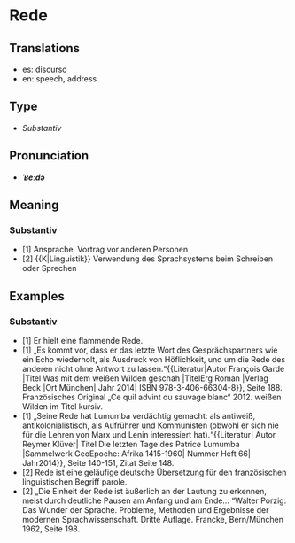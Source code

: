 # Rede
## Translations
- es: discurso
- en: speech, address
## Type
- _Substantiv_
## Pronunciation
- **_ˈʁeːdə_**
## Meaning
### Substantiv
- [1] Ansprache, Vortrag vor anderen Personen
- [2] {{K|Linguistik}} Verwendung des Sprachsystems beim Schreiben oder Sprechen
## Examples
### Substantiv
- [1] Er hielt eine flammende Rede.
- [1] „Es kommt vor, dass er das letzte Wort des Gesprächspartners wie ein Echo wiederholt, als Ausdruck von Höflichkeit, und um die Rede des anderen nicht ohne Antwort zu lassen.“<ref>{{Literatur|Autor François Garde |Titel Was mit dem weißen Wilden geschah |TitelErg Roman |Verlag Beck |Ort München| Jahr 2014| ISBN 978-3-406-66304-8}}, Seite 188. Französisches Original „Ce quil advint du sauvage blanc“ 2012. weißen Wilden im Titel kursiv. </ref>
- [1] „Seine Rede hat Lumumba verdächtig gemacht: als antiweiß, antikolonialistisch, als Aufrührer und Kommunisten (obwohl er sich nie für die Lehren von Marx und Lenin interessiert hat).“<ref>{{Literatur| Autor Reymer Klüver| Titel Die letzten Tage des Patrice Lumumba |Sammelwerk GeoEpoche: Afrika 1415-1960| Nummer Heft 66| Jahr2014}}, Seite 140-151, Zitat Seite 148.</ref>
- [2] Rede ist eine geläufige deutsche Übersetzung für den französischen linguistischen Begriff parole.
- [2] „Die Einheit der Rede ist äußerlich an der Lautung zu erkennen, meist durch deutliche Pausen am Anfang und am Ende… “<ref>Walter Porzig: Das Wunder der Sprache. Probleme, Methoden und Ergebnisse der modernen Sprachwissenschaft. Dritte Auflage. Francke, Bern/München 1962, Seite 198. </ref>
